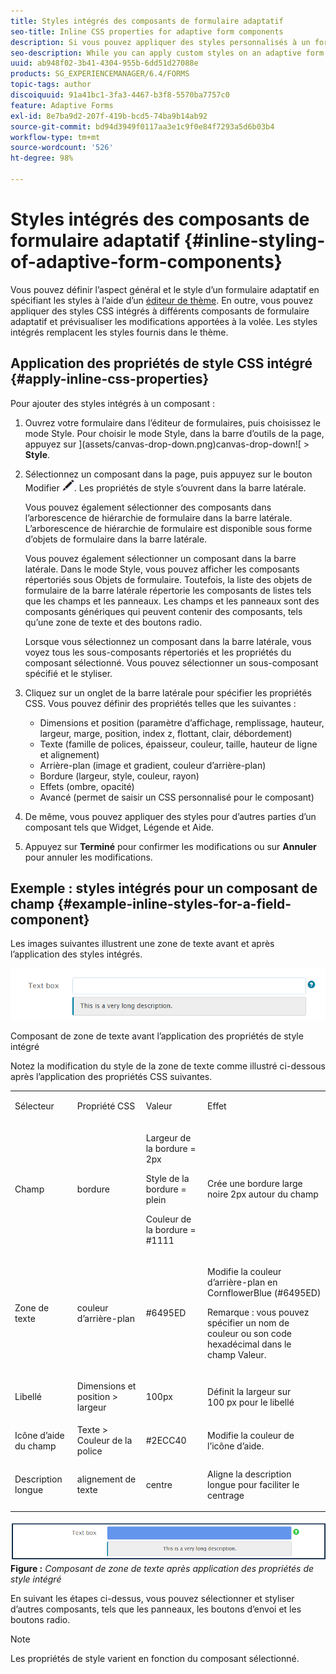 ```yaml
---
title: Styles intégrés des composants de formulaire adaptatif
seo-title: Inline CSS properties for adaptive form components
description: Si vous pouvez appliquer des styles personnalisés à un formulaire adaptatif, vous pouvez également appliquer des propriétés de style CSS intégré sur les différents composants d’un formulaire adaptatif.
seo-description: While you can apply custom styles on an adaptive form, you can also apply inline CSS properties on individual components of an adaptive form.
uuid: ab948f02-3b41-4304-955b-6dd51d27088e
products: SG_EXPERIENCEMANAGER/6.4/FORMS
topic-tags: author
discoiquuid: 91a41bc1-3fa3-4467-b3f8-5570ba7757c0
feature: Adaptive Forms
exl-id: 8e7ba9d2-207f-419b-bcd5-74ba9b14ab92
source-git-commit: bd94d3949f0117aa3e1c9f0e84f7293a5d6b03b4
workflow-type: tm+mt
source-wordcount: '526'
ht-degree: 98%

---
```


# Styles intégrés des composants de formulaire adaptatif {#inline-styling-of-adaptive-form-components}

Vous pouvez définir l’aspect général et le style d’un formulaire adaptatif en spécifiant les styles à l’aide d’un [éditeur de thème](/help/forms/using/themes.md). En outre, vous pouvez appliquer des styles CSS intégrés à différents composants de formulaire adaptatif et prévisualiser les modifications apportées à la volée. Les styles intégrés remplacent les styles fournis dans le thème.

## Application des propriétés de style CSS intégré {#apply-inline-css-properties}

Pour ajouter des styles intégrés à un composant :

1. Ouvrez votre formulaire dans l’éditeur de formulaires, puis choisissez le mode Style. Pour choisir le mode Style, dans la barre d’outils de la page, appuyez sur ](assets/canvas-drop-down.png)canvas-drop-down![ > **Style**.
1. Sélectionnez un composant dans la page, puis appuyez sur le bouton Modifier ![edit-button](assets/edit-button.png). Les propriétés de style s’ouvrent dans la barre latérale.

   Vous pouvez également sélectionner des composants dans l’arborescence de hiérarchie de formulaire dans la barre latérale. L’arborescence de hiérarchie de formulaire est disponible sous forme d’objets de formulaire dans la barre latérale.

   Vous pouvez également sélectionner un composant dans la barre latérale. Dans le mode Style, vous pouvez afficher les composants répertoriés sous Objets de formulaire. Toutefois, la liste des objets de formulaire de la barre latérale répertorie les composants de listes tels que les champs et les panneaux. Les champs et les panneaux sont des composants génériques qui peuvent contenir des composants, tels qu’une zone de texte et des boutons radio.

   Lorsque vous sélectionnez un composant dans la barre latérale, vous voyez tous les sous-composants répertoriés et les propriétés du composant sélectionné. Vous pouvez sélectionner un sous-composant spécifié et le styliser.

1. Cliquez sur un onglet de la barre latérale pour spécifier les propriétés CSS. Vous pouvez définir des propriétés telles que les suivantes :

   * Dimensions et position (paramètre d’affichage, remplissage, hauteur, largeur, marge, position, index z, flottant, clair, débordement)
   * Texte (famille de polices, épaisseur, couleur, taille, hauteur de ligne et alignement)
   * Arrière-plan (image et gradient, couleur d’arrière-plan)
   * Bordure (largeur, style, couleur, rayon)
   * Effets (ombre, opacité)
   * Avancé (permet de saisir un CSS personnalisé pour le composant)

1. De même, vous pouvez appliquer des styles pour d’autres parties d’un composant tels que Widget, Légende et Aide.
1. Appuyez sur **Terminé** pour confirmer les modifications ou sur **Annuler** pour annuler les modifications.

## Exemple : styles intégrés pour un composant de champ {#example-inline-styles-for-a-field-component}

Les images suivantes illustrent une zone de texte avant et après l’application des styles intégrés.

![Composant de zone de texte avant l’application du style intégré](assets/no-style.png)

Composant de zone de texte avant l’application des propriétés de style intégré

Notez la modification du style de la zone de texte comme illustré ci-dessous après l’application des propriétés CSS suivantes.

<table> 
 <tbody> 
  <tr> 
   <td><p>Sélecteur</p> </td> 
   <td><p>Propriété CSS</p> </td> 
   <td><p>Valeur</p> </td> 
   <td><p>Effet</p> </td> 
  </tr> 
  <tr> 
   <td><p>Champ</p> </td> 
   <td><p>bordure</p> </td> 
   <td><p>Largeur de la bordure = 2px</p> <p>Style de la bordure = plein</p> <p>Couleur de la bordure = #1111</p> </td> 
   <td><p>Crée une bordure large noire 2px autour du champ</p> </td> 
  </tr> 
  <tr> 
   <td><p>Zone de texte</p> </td> 
   <td><p>couleur d’arrière-plan</p> </td> 
   <td><p>#6495ED</p> </td> 
   <td><p>Modifie la couleur d’arrière-plan en CornflowerBlue (#6495ED)</p> <p>Remarque : vous pouvez spécifier un nom de couleur ou son code hexadécimal dans le champ Valeur.</p> </td> 
  </tr> 
  <tr> 
   <td><p>Libellé</p> </td> 
   <td><p>Dimensions et position &gt; largeur</p> </td> 
   <td><p>100px</p> </td> 
   <td><p>Définit la largeur sur 100 px pour le libellé</p> </td> 
  </tr> 
  <tr> 
   <td>Icône d’aide du champ</td> 
   <td>Texte &gt; Couleur de la police</td> 
   <td>#2ECC40</td> 
   <td>Modifie la couleur de l’icône d’aide.</td> 
  </tr> 
  <tr> 
   <td><p>Description longue</p> </td> 
   <td><p>alignement de texte</p> </td> 
   <td><p>centre</p> </td> 
   <td><p>Aligne la description longue pour faciliter le centrage</p> </td> 
  </tr> 
 </tbody> 
</table>

![Style de zone de texte après l’application du style intégré](assets/applied-style.png)
**Figure :** *Composant de zone de texte après application des propriétés de style intégré*

En suivant les étapes ci-dessus, vous pouvez sélectionner et styliser d’autres composants, tels que les panneaux, les boutons d’envoi et les boutons radio.

>[!NOTE]
>
>Les propriétés de style varient en fonction du composant sélectionné.
